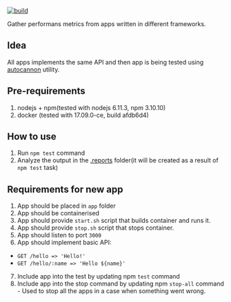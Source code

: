 [![build][travis-ci-master-build-icon]][travis-ci-project-url]

Gather performans metrics from apps written in different frameworks.

## Idea

All apps implements the same API and then app is being tested using
[autocannon](https://www.npmjs.com/package/autocannon) utility.

## Pre-requirements

1. nodejs + npm(tested with nodejs 6.11.3, npm 3.10.10)
2. docker (tested with 17.09.0-ce, build afdb6d4)

## How to use

1. Run `npm test` command
2. Analyze the output in the [.reports](./scripts/.reports) folder(it will be
   created as a result of `npm test` task)

## Requirements for new app

1. App should be placed in `app` folder
2. App should be containerised
3. App should provide `start.sh` script that builds container and runs it.
4. App should provide `stop.sh` script that stops container.
5. App should listen to port `3000`
6. App should implement basic API:

- `GET /hello => 'Hello!'`
- `GET /hello/:name => 'Hello ${name}'`

7. Include app into the test by updating npm `test` command
8. Include app into the stop command by updating npm `stop-all` command - Used
   to stop all the apps in a case when something went wrong.

[travis-ci-master-build-icon]: https://travis-ci.org/hwndept/framework-performance.svg?branch=master
[travis-ci-project-url]: https://travis-ci.org/hwndept/framework-performance
